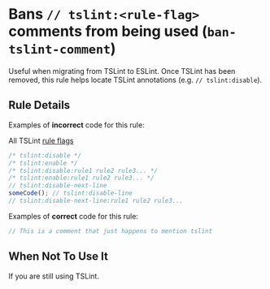 # Bans `// tslint:<rule-flag>` comments from being used (`ban-tslint-comment`)

Useful when migrating from TSLint to ESLint. Once TSLint has been removed, this rule helps locate TSLint annotations (e.g. `// tslint:disable`).

## Rule Details

Examples of **incorrect** code for this rule:

All TSLint [rule flags](https://palantir.github.io/tslint/usage/rule-flags/)

```js
/* tslint:disable */
/* tslint:enable */
/* tslint:disable:rule1 rule2 rule3... */
/* tslint:enable:rule1 rule2 rule3... */
// tslint:disable-next-line
someCode(); // tslint:disable-line
// tslint:disable-next-line:rule1 rule2 rule3...
```

Examples of **correct** code for this rule:

```js
// This is a comment that just happens to mention tslint
```

## When Not To Use It

If you are still using TSLint.
